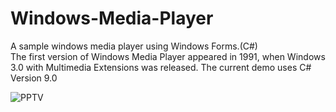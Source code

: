 # Windows-Media-Player
A sample windows media player using Windows Forms.(C#)<br>
The first version of Windows Media Player appeared in 1991, when Windows 3.0 with Multimedia Extensions was released.
The current demo uses C# Version 9.0

![PPTV](https://user-images.githubusercontent.com/28431746/144294511-2889da73-e9b1-463b-84e1-15a9e9da6c47.JPG)
